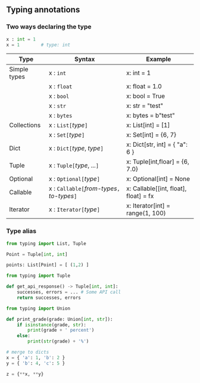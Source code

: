 

## Typing annotations

### Two ways declaring the type

```python
x : int = 1
x = 1        # type: int
```

| Type          | Syntax                                       | Example
| -----         | -----                                        | -------
| Simple types  | x : `int`                                    | x: int = 1
|               | x : `float`                                  | x: float = 1.0
|               | x : `bool`                                   | x: bool = True
|               | x : `str`                                    | x: str = "test"
|               | x : `bytes`                                  | x: bytes = b"test"
| Collections   | x : `List[`_type_`]`                         | x: List[int] = [1]
|               | x : `Set[`_type_`]`                          | x: Set[int] = {6, 7}
| Dict          | x : `Dict[`_type_, _type_`]`                 | x: Dict[str, int] = { "a": 6 }
| Tuple         | x : `Tuple[`_type_, ...`]`                   | x: Tuple[int,floar] = {6, 7.0}
| Optional      | x : `Optional[`_type_`]`                     | x: Optional[int] = None
| Callable      | x : `Callable[`_from-types_`,` _to-types_`]` | x: Callable[[int, float], float] = fx
| Iterator      | x : `Iterator[`_type_`]`                     | x: Iterator[int] = range(1, 100)

### Type alias

```python
from typing import List, Tuple

Point = Tuple[int, int]

points: List[Point] = [ (1,2) ]
```

```python
from typing import Tuple

def get_api_response() -> Tuple[int, int]:
    successes, errors = ... # Some API call
    return successes, errors
```

```python
from typing import Union

def print_grade(grade: Union[int, str]):
    if isinstance(grade, str):
        print(grade + ' percent')
    else:
        print(str(grade) + '%')
```

```python
# merge to dicts
x = { 'a': 1, 'b': 2 }
y = { 'b': 4, 'c': 5 }

z = {**x, **y}

```

```python
```

```python
```
